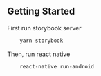 ## Getting Started

First run storybook server

```sh
    yarn storybook
```
Then, run react native 

```sh
    react-native run-android
```
